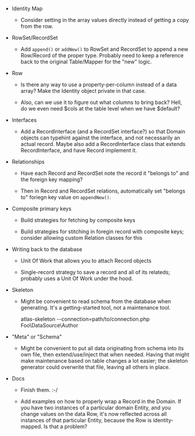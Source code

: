 - Identity Map

    - Consider setting in the array values directly instead of getting a copy from the row.

- RowSet/RecordSet

    - Add `append()` or `addNew()` to RowSet and RecordSet to append a new Row/Record of the proper type. Probably need to keep a reference back to the original Table/Mapper for the "new" logic.

- Row

    - Is there any way to use a property-per-column instead of a data array? Make the Identity object private in that case.

    - Also, can we use it to figure out what columns to bring back? Hell, do we even need $cols at the table level when we have $default?

- Interfaces

    - Add a RecordInterface (and a RecordSet interface?) so that Domain objects can typehint against the interface, and not necessarily an actual record. Maybe also add a <Type>RecordInterface class that extends RecordInterface, and have <Type>Record implement it.

- Relationships

    - Have each Record and RecordSet note the record it "belongs to" and the foreign key mapping?

    - Then in Record and RecordSet relations, automatically set "belongs to" foriegn key value on `appendNew()`.

- Composite primary keys

    - Build strategies for fetching by composite keys

    - Build strategies for stitching in foregin record with composite keys; consider allowing custom Relation classes for this

- Writing back to the database

    - Unit Of Work that allows you to attach Record objects

    - Single-record strategy to save a record and all of its relateds; probably uses a Unit Of Work under the hood.

- Skeleton

    - Might be convenient to read schema from the database when generating. It's a getting-started tool, not a maintenance tool.

        atlas-skeleton --connection=path/to/connection.php Foo\\DataSource\\Author

- "Meta" or "Schema"

    - Might be convenient to put all data originating from schema into its own file, then extend/use/inject that when needed. Having that might make maintenance based on table changes a lot easier; the skeleton generator could overwrite that file, leaving all others in place.

- Docs

    - Finish them. :-/

    - Add examples on how to properly wrap a Record in the Domain. If you have two instances of a particular domain Entity, and you change values on the data Row, it's now reflected across all instances of that particular Entity, because the Row is identity-mapped. Is that a problem?
